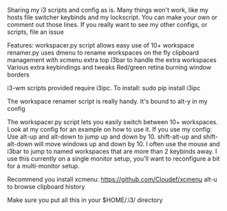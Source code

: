 Sharing my i3 scripts and config as is. Many things won't work, like my
hosts file switcher keybinds and my lockscript. You can make your own or
comment out those lines. If you really want to see my other configs, or scripts,
file an issue

Features:
workspacer.py script allows easy use of 10+ workspace
renamer.py uses dmenu to rename workspaces on the fly
clipboard management with xcmenu
extra top i3bar to handle the extra workspaces
Various extra keybindings and tweaks
Red/green retina burning window borders

i3-wm scripts provided require i3ipc. To install:
sudo pip install i3ipc

The workspace renamer script is really handy. It's bound to alt-y in my config

The workspacer.py script lets you easily switch between 10+ workspaces.
Look at my config for an example on how to use it. If you use my config:
Use alt-up and alt-down to jump up and down by 10. shift-alt-up and 
shift-alt-down will move windows up and down by 10. I often use the mouse
and i3bar to jump to named workspaces that are more than 2 keybinds away.
I use this currently on a single monitor setup, you'll want to reconfigure
a bit for a multi-monitor setup.

Recommend you install xcmenu:
https://github.com/Cloudef/xcmenu
alt-u to browse clipboard history

Make sure you put all this in your $HOME/.i3/ directory
